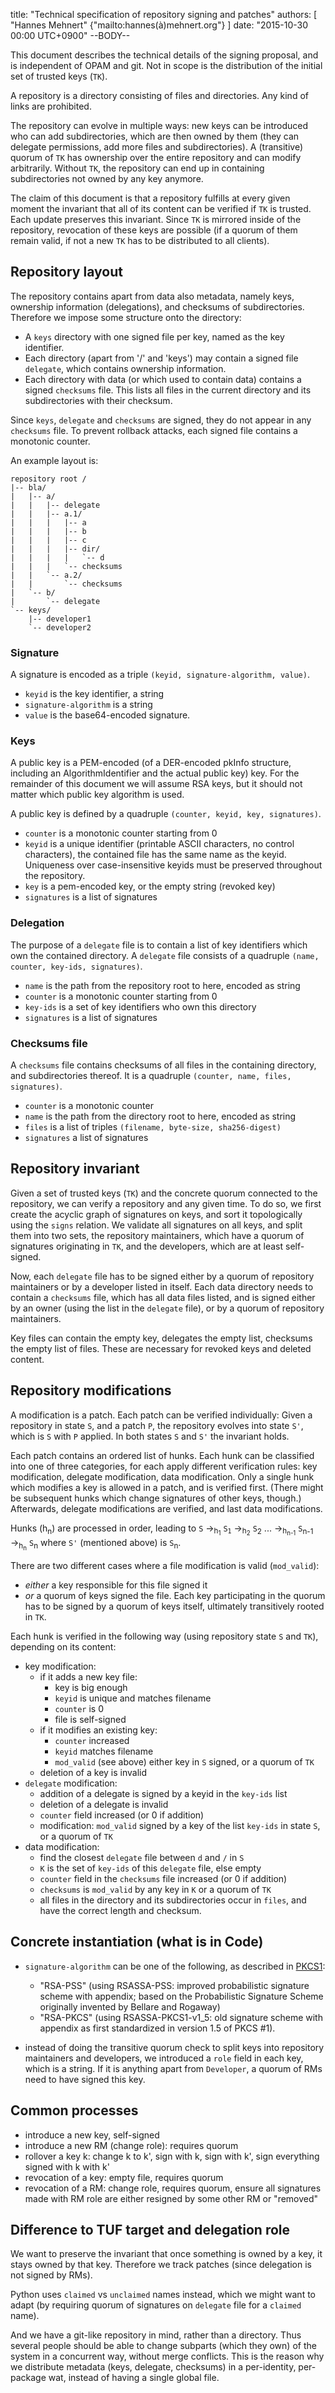 title: "Technical specification of repository signing and patches"
authors: [ "Hannes Mehnert" {"mailto:hannes(à)mehnert.org"} ]
date: "2015-10-30 00:00 UTC+0900"
--BODY--

This document describes the technical details of the signing proposal, and is
independent of OPAM and git.  Not in scope is the distribution of the initial
set of trusted keys (`TK`).

A repository is a directory consisting of files and directories.  Any kind of
links are prohibited.

The repository can evolve in multiple ways: new keys can be introduced who can
add subdirectories, which are then owned by them (they can delegate permissions,
add more files and subdirectories).  A (transitive) quorum of `TK` has ownership
over the entire repository and can modify arbitrarily.  Without `TK`, the
repository can end up in containing subdirectories not owned by any key anymore.

The claim of this document is that a repository fulfills at every given moment
the invariant that all of its content can be verified if `TK` is trusted.  Each
update preserves this invariant.  Since `TK` is mirrored inside of the
repository, revocation of these keys are possible (if a quorum of them remain
valid, if not a new `TK` has to be distributed to all clients).


## Repository layout

The repository contains apart from data also metadata, namely keys, ownership
information (delegations), and checksums of subdirectories.  Therefore we impose
some structure onto the directory:
- A `keys` directory with one signed file per key, named as the key identifier.
- Each directory (apart from '/' and 'keys') may contain a signed file
  `delegate`, which contains ownership information.
- Each directory with data (or which used to contain data) contains a signed
  `checksums` file.  This lists all files in the current directory and its
  subdirectories with their checksum.

Since `keys`, `delegate` and `checksums` are signed, they do not appear in any
`checksums` file.  To prevent rollback attacks, each signed file contains a
monotonic counter.

An example layout is:
```
repository root /
|-- bla/
|   |-- a/
|   |   |-- delegate
|   |   |-- a.1/
|   |   |   |-- a
|   |   |   |-- b
|   |   |   |-- c
|   |   |   |-- dir/
|   |   |   |   `-- d
|   |   |   `-- checksums
|   |   `-- a.2/
|   |       `-- checksums
|   `-- b/
|       `-- delegate
`-- keys/
    |-- developer1
    `-- developer2
```

### Signature

A signature is encoded as a triple `(keyid, signature-algorithm, value)`.

- `keyid` is the key identifier, a string
- `signature-algorithm` is a string
- `value` is the base64-encoded signature.

### Keys

A public key is a PEM-encoded (of a DER-encoded pkInfo structure, including an
AlgorithmIdentifier and the actual public key) key.  For the remainder of this
document we will assume RSA keys, but it should not matter which public key
algorithm is used.

A public key is defined by a quadruple `(counter, keyid, key, signatures)`.

- `counter` is a monotonic counter starting from 0
- `keyid` is a unique identifier (printable ASCII characters, no control
  characters), the contained file has the same name as the keyid.  Uniqueness
  over case-insensitive keyids must be preserved throughout the repository.
- `key` is a pem-encoded key, or the empty string (revoked key)
- `signatures` is a list of signatures

### Delegation

The purpose of a `delegate` file is to contain a list of key identifiers which
own the contained directory.  A `delegate` file consists of a quadruple
`(name, counter, key-ids, signatures)`.

- `name` is the path from the repository root to here, encoded as string
- `counter` is a monotonic counter starting from 0
- `key-ids` is a set of key identifiers who own this directory
- `signatures` is a list of signatures

### Checksums file

A `checksums` file contains checksums of all files in the containing directory,
and subdirectories thereof.  It is a quadruple
`(counter, name, files, signatures)`.

- `counter` is a monotonic counter
- `name` is the path from the directory root to here, encoded as string
- `files` is a list of triples `(filename, byte-size, sha256-digest)`
- `signatures` a list of signatures


## Repository invariant

Given a set of trusted keys (`TK`) and the concrete quorum connected to the
repository, we can verify a repository and any given time.  To do so, we first
create the acyclic graph of signatures on keys, and sort it topologically using
the `signs` relation.  We validate all signatures on all keys, and split them
into two sets, the repository maintainers, which have a quorum of signatures
originating in `TK`, and the developers, which are at least self-signed.

Now, each `delegate` file has to be signed either by a quorum of repository
maintainers or by a developer listed in itself.  Each data directory needs to
contain a `checksums` file, which has all data files listed, and is signed
either by an owner (using the list in the `delegate` file), or by a quorum of
repository maintainers.

Key files can contain the empty key, delegates the empty list, checksums the
empty list of files.  These are necessary for revoked keys and deleted content.


## Repository modifications

A modification is a patch.  Each patch can be verified individually: Given a
repository in state `S`, and a patch `P`, the repository evolves into state
`S'`, which is `S` with `P` applied.  In both states `S` and `S'` the invariant
holds.

Each patch contains an ordered list of hunks. Each hunk can be classified into
one of three categories, for each apply different verification rules: key
modification, delegate modification, data modification.  Only a single hunk
which modifies a key is allowed in a patch, and is verified first.  (There might
be subsequent hunks which change signatures of other keys, though.)  Afterwards,
delegate modifications are verified, and last data modifications.

Hunks (h<sub>n</sub>) are processed in order, leading to `S` &rarr;<sub>h<sub>1</sub></sub> `S`<sub>`1`</sub> &rarr;<sub>h<sub>2</sub></sub> `S`<sub>2</sub> ... &rarr;<sub>h<sub>n-1</sub></sub> `S`<sub>n-1</sub> &rarr;<sub>h<sub>n</sub></sub> `S`<sub>n</sub> where `S'` (mentioned above) is `S`<sub>n</sub>.

There are two different cases where a file modification is valid (`mod_valid`):
- _either_ a key responsible for this file signed it
- _or_ a quorum of keys signed the file. Each key participating in the quorum
  has to be signed by a quorum of keys itself, ultimately transitively rooted
  in `TK`.

Each hunk is verified in the following way (using repository state `S` and
`TK`), depending on its content:
- key modification:
   - if it adds a new key file:
     - key is big enough
     - `keyid` is unique and matches filename
     - `counter` is 0
     - file is self-signed
   - if it modifies an existing key:
     - `counter` increased
     - `keyid` matches filename
     - `mod_valid` (see above) either key in `S` signed, or a quorum of `TK`
   - deletion of a key is invalid
- `delegate` modification:
   - addition of a delegate is signed by a keyid in the `key-ids` list
   - deletion of a delegate is invalid
   - `counter` field increased (or 0 if addition)
   - modification: `mod_valid` signed by a key of the list `key-ids` in state
     `S`, or a quorum of `TK`
- data modification:
   - find the closest `delegate` file between `d` and `/` in `S`
   - `K` is the set of `key-ids` of this `delegate` file, else empty
   - `counter` field in the `checksums` file increased (or 0 if addition)
   - `checksums` is `mod_valid` by any key in `K` or a quorum of `TK`
   - all files in the directory and its subdirectories occur in `files`, and
     have the correct length and checksum.

## Concrete instantiation (what is in Code)

- `signature-algorithm` can be one of the following, as described in [PKCS1][]:
   - "RSA-PSS" (using RSASSA-PSS: improved probabilistic signature scheme with
     appendix; based on the Probabilistic Signature Scheme originally invented
     by Bellare and Rogaway)
   - "RSA-PKCS" (using RSASSA-PKCS1-v1_5: old signature scheme with appendix as
     first standardized in version 1.5 of PKCS #1).

- instead of doing the transitive quorum check to split keys into repository
  maintainers and developers, we introduced a `role` field in each key, which is
  a string.  If it is anything apart from `Developer`, a quorum of RMs need to
  have signed this key.

[PKCS1]: https://tools.ietf.org/html/rfc3447

## Common processes

- introduce a new key, self-signed
- introduce a new RM (change role): requires quorum
- rollover a key k: change k to k', sign with k, sign with k', sign everything signed with k with k'
- revocation of a key: empty file, requires quorum
- revocation of a RM: change role, requires quorum, ensure all signatures made with RM role are either resigned by some other RM or "removed"

## Difference to TUF target and delegation role

We want to preserve the invariant that once something is owned by a key, it
stays owned by that key.  Therefore we track patches (since delegation is not
signed by RMs).

Python uses `claimed` vs `unclaimed` names instead, which we might want to
adapt (by requiring quorum of signatures on `delegate` file for a `claimed`
name).

And we have a git-like repository in mind, rather than a directory.  Thus
several people should be able to change subparts (which they own) of the system
in a concurrent way, without merge conflicts.  This is the reason why we
distribute metadata (keys, delegate, checksums) in a per-identity, per-package
wat, instead of having a single global file.
